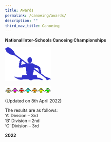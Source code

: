 ```yaml
---
title: Awards
permalink: /canoeing/awards/
description: ""
third_nav_title: Canoeing
---
```

**National Inter-Schools Canoeing Championships** 

<img src="/images/animation-Kayaking-04.gif" 
     style="width:30%">
		 
<img src="/images/animation-smiley-the-wave.gif" 
     style="width:30%">
		 
(Updated on 8th April 2022)

The results are as follows:  <br>
‘A’ Division – 3rd  <br>
‘B’ Division – 2nd  <br>
‘C’ Division – 3rd  


**2022**